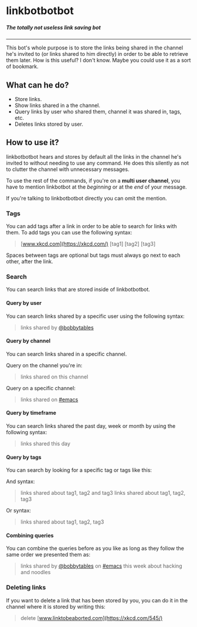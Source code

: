 # linkbotbotbot
##### The totally not useless link saving bot
---

This bot's whole purpose is to store the links being shared in the channel he's invited to (or links shared to him directly) in order to be able to retrieve them later. How is this useful? I don't know. Maybe you could use it as a sort of bookmark.

## What can he do?

* Store links.
* Show links shared in a the channel.
* Query links by user who shared them, channel it was shared in, tags, etc.
* Deletes links stored by user.

## How to use it?

linkbotbotbot hears and stores by default all the links in the channel he's invited to without needing to use any command. He does this silently as not to clutter the channel with unnecessary messages.

To use the rest of the commands, if you're on a **multi user channel**, you have to mention linkbotbot at the *beginning* or at the *end* of your message.

If you're talking to linkbotbotbot directly you can omit the mention.

### Tags

You can add tags after a link in order to be able to search for links with them.
To add tags you can use the following syntax:

> [www.xkcd.com](https://xkcd.com/) [tag1] [tag2] [tag3]

Spaces between tags are optional but tags must always go next to each other, after the link.

### Search

You can search links that are stored inside of linkbotbotbot.

#### Query by user

You can search links shared by a specific user using the following syntax:

> links shared by [@bobbytables](https://xkcd.com/327/)

#### Query by channel

You can search links shared in a specific channel.

Query on the channel you're in:

> links shared on this channel

Query on a specific channel:

> links shared on [#emacs](https://xkcd.com/378/)

#### Query by timeframe

You can search links shared the past day, week or month by using the following syntax:

> links shared this day

#### Query by tags

You can search by looking for a specific tag or tags like this:

And syntax:
> links shared about tag1, tag2 and tag3
> links shared about tag1, tag2, tag3

Or syntax:
> links shared about tag1, tag2, tag3

#### Combining queries

You can combine the queries before as you like as long as they follow the same order we presented them as:

> links shared by [@bobbytables](https://xkcd/327/) on [#emacs](https://xkcd/378/) this week about hacking and noodles

### Deleting links

If you want to delete a link that has been stored by you, you can do it in the channel where it is stored by writing this:

> delete [www.linktobeaborted.com](https://xkcd.com/545/)